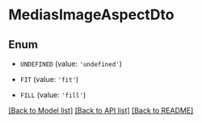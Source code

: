# MediasImageAspectDto


## Enum

* `UNDEFINED` (value: `'undefined'`)

* `FIT` (value: `'fit'`)

* `FILL` (value: `'fill'`)

[[Back to Model list]](../README.md#documentation-for-models) [[Back to API list]](../README.md#documentation-for-api-endpoints) [[Back to README]](../README.md)



